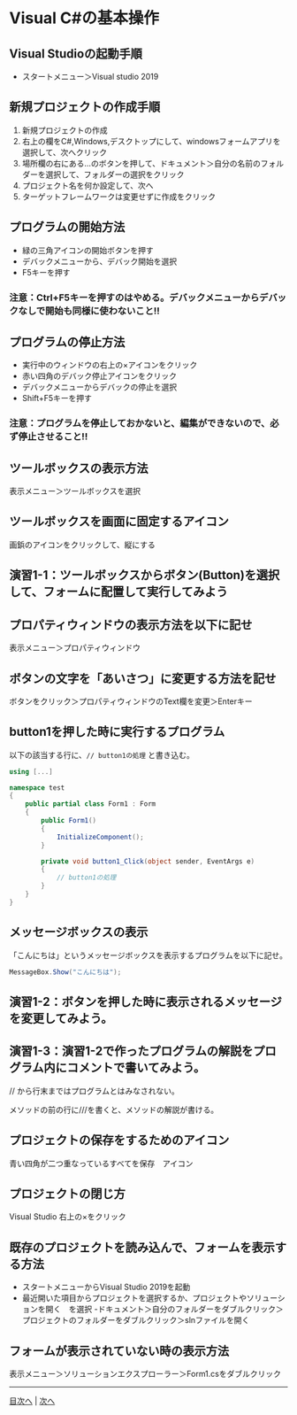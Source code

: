 # Visual C#の基本操作
## Visual Studioの起動手順
- スタートメニュー＞Visual studio 2019

## 新規プロジェクトの作成手順
1. 新規プロジェクトの作成
2. 右上の欄をC#,Windows,デスクトップにして、windowsフォームアプリを選択して、次へクリック
3. 場所欄の右にある...のボタンを押して、ドキュメント＞自分の名前のフォルダーを選択して、フォルダーの選択をクリック
4. プロジェクト名を何か設定して、次へ
5. ターゲットフレームワークは変更せずに作成をクリック

## プログラムの開始方法
- 緑の三角アイコンの開始ボタンを押す
- デバックメニューから、デバック開始を選択 
- F5キーを押す

### 注意：Ctrl+F5キーを押すのはやめる。デバックメニューからデバックなしで開始も同様に使わないこと!!

## プログラムの停止方法
- 実行中のウィンドウの右上の×アイコンをクリック
- 赤い四角のデバック停止アイコンをクリック
- デバックメニューからデバックの停止を選択
- Shift+F5キーを押す

### 注意：プログラムを停止しておかないと、編集ができないので、必ず停止させること!!

## ツールボックスの表示方法
表示メニュー＞ツールボックスを選択


## ツールボックスを画面に固定するアイコン
画鋲のアイコンをクリックして、縦にする


## 演習1-1：ツールボックスからボタン(Button)を選択して、フォームに配置して実行してみよう



## プロパティウィンドウの表示方法を以下に記せ
表示メニュー＞プロパティウィンドウ


## ボタンの文字を「あいさつ」に変更する方法を記せ
ボタンをクリック＞プロパティウィンドウのText欄を変更＞Enterキー


## button1を押した時に実行するプログラム
以下の該当する行に、`// button1の処理` と書き込む。

```cs
using [...]

namespace test
{
    public partial class Form1 : Form
    {
        public Form1()
        {
            InitializeComponent();
        }

        private void button1_Click(object sender, EventArgs e)
        {
            // button1の処理
        }
    }
}
```

## メッセージボックスの表示
「こんにちは」というメッセージボックスを表示するプログラムを以下に記せ。

```cs
MessageBox.Show("こんにちは");
```

## 演習1-2：ボタンを押した時に表示されるメッセージを変更してみよう。



## 演習1-3：演習1-2で作ったプログラムの解説をプログラム内にコメントで書いてみよう。
// から行末まではプログラムとはみなされない。

メソッドの前の行に///を書くと、メソッドの解説が書ける。

## プロジェクトの保存をするためのアイコン

青い四角が二つ重なっているすべてを保存　アイコン

## プロジェクトの閉じ方

Visual Studio 右上の×をクリック

## 既存のプロジェクトを読み込んで、フォームを表示する方法
- スタートメニューからVisual Studio 2019を起動
- 最近開いた項目からプロジェクトを選択するか、プロジェクトやソリューションを開く　を選択
-ドキュメント＞自分のフォルダーをダブルクリック＞プロジェクトのフォルダーをダブルクリック＞slnファイルを開く

## フォームが表示されていない時の表示方法
表示メニュー＞ソリューションエクスプローラー＞Form1.csをダブルクリック


---

[目次へ](README.md#%E7%9B%AE%E6%AC%A1) | [次へ](README.md#%E3%83%97%E3%83%AD%E3%82%B0%E3%83%A9%E3%83%9F%E3%83%B3%E3%82%B0%E3%81%AE%E8%82%9D)
